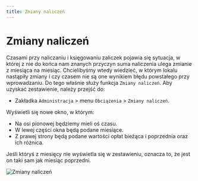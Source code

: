 ```yaml
---
title: Zmiany naliczeń
---
```


# Zmiany naliczeń

Czasami przy naliczaniu i księgowaniu zaliczek pojawia się sytuacja, w której z nie do końca nam znanych przyczyn suma naliczenia ulega zmianie z miesiąca na miesiąc. Chcielibyśmy wtedy wiedzieć, w którym lokalu nastąpiły zmiany i czy czasem nie są one wynikiem błędu powstałego przy wprowadzaniu. Do tego właśnie służy funkcja `Zmiany naliczeń`. Aby uzyskać zestawienie, należy przejść do:

- Zakładka `Administracja` > menu `Obciążenia` > `Zmiany naliczeń`.

Wyświetli się nowe okno, w którym:

- Na osi pionowej będziemy mieli oś czasu.
- W lewej części okna będą podane miesiące.
- Z prawej strony będą podane wartości opłat bieżąca i poprzednia oraz ich różnica.

Jeśli któryś z miesięcy nie wyświetla się w zestawieniu, oznacza to, że jest on taki sam jak miesiąc poprzedni.

![Zmiany naliczeń](zmianynaliczen.gif)